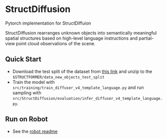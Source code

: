# StructDiffusion

Pytorch implementation for StructDiffuion

StructDiffusion rearranges unknown objects into semantically meaningful spatial structures based on high-level language instructions and partial-view
point cloud observations of the scene.

## Quick Start
- Download the test split of the dataset from [this link](https://drive.google.com/file/d/1e76qJbBJ2bKYq0JzDSRWZjswySX1ftq_/view?usp=sharing) and unzip to the `$STRUCTFORMER/data_new_objects_test_split`
- Train the model with `src/training/train_diffuser_v4_template_language.py` and run sampling with `src/StructDiffusion/evaluation/infer_diffuser_v4_template_language.py`.

## Run on Robot
- See the [robot readme](./src/robot/README.md)